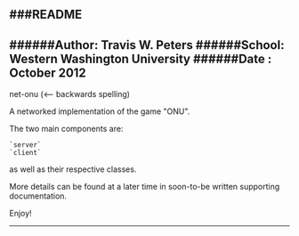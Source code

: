 ###README
----------------------------------------------------------------
######Author: Travis W. Peters
######School: Western Washington University
######Date  : October 2012
----------------------------------------------------------------

net-onu (<-- backwards spelling)

  A networked implementation of the game "ONU".

The two main components are:

    `server`
    `client`
    
as well as their respective classes. 

More details can be found at a later time in soon-to-be
written supporting documentation. 

Enjoy!

----------------------------------------------------------------